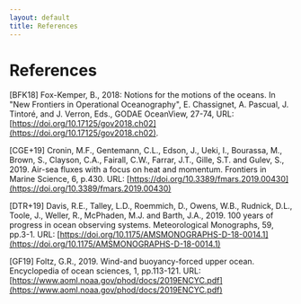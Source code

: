 ```yaml
---
layout: default
title: References
---
```


# References

<div id="BFK18" class="reference">

[BFK18] Fox-Kemper, B., 2018: Notions for the motions of the oceans. In "New Frontiers in Operational Oceanography", E. Chassignet, A. Pascual, J. Tintoré, and J. Verron, Eds., GODAE OceanView, 27-74, URL: [https://doi.org/10.17125/gov2018.ch02](https://doi.org/10.17125/gov2018.ch02).

</div>

</div id="CGE+19" class="reference">

[CGE+19] Cronin, M.F., Gentemann, C.L., Edson, J., Ueki, I., Bourassa, M., Brown, S., Clayson, C.A., Fairall, C.W., Farrar, J.T., Gille, S.T. and Gulev, S., 2019. Air-sea fluxes with a focus on heat and momentum. Frontiers in Marine Science, 6, p.430. URL: [https://doi.org/10.3389/fmars.2019.00430](https://doi.org/10.3389/fmars.2019.00430)

</div>

<div id="DTR+19" class="reference">

[DTR+19] Davis, R.E., Talley, L.D., Roemmich, D., Owens, W.B., Rudnick, D.L., Toole, J., Weller, R., McPhaden, M.J. and Barth, J.A., 2019. 100 years of progress in ocean observing systems. Meteorological Monographs, 59, pp.3-1. URL: [https://doi.org/10.1175/AMSMONOGRAPHS-D-18-0014.1](https://doi.org/10.1175/AMSMONOGRAPHS-D-18-0014.1)

</div>

<div id="GF19" class="reference">

[GF19] Foltz, G.R., 2019. Wind-and buoyancy-forced upper ocean. Encyclopedia of ocean sciences, 1, pp.113-121. URL: [https://www.aoml.noaa.gov/phod/docs/2019ENCYC.pdf](https://www.aoml.noaa.gov/phod/docs/2019ENCYC.pdf)

</div>

<style>
.reference {
    text-indent: -1em; /* Negative indent for the first line */
    padding-left: 10em; /* Indent for subsequent lines */
}
</style>

